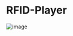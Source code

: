 # RFID-Player
![image](https://github.com/renja-g/RFID-Player/assets/76645494/4093736f-4aae-4558-82d7-10dd5297f489)
